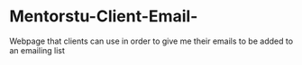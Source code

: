 # Mentorstu-Client-Email-
Webpage that clients can use in order to give me their emails to be added to an emailing list
